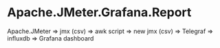 # Apache.JMeter.Grafana.Report
Apache.JMeter => jmx (csv) => awk script => new jmx (csv) => Telegraf => influxdb => Grafana dashboard
